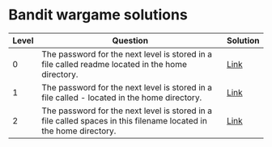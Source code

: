 # Bandit wargame solutions

| Level | Question                                                                                                          | Solution                   |
| ----- | ----------------------------------------------------------------------------------------------------------------- | -------------------------- |
| 0     | The password for the next level is stored in a file called readme located in the home directory.                  | [Link](./level0/level0.md) |
| 1     | The password for the next level is stored in a file called - located in the home directory.                       | [Link](./level1/level1.md) |
| 2     | The password for the next level is stored in a file called spaces in this filename located in the home directory. | [Link](./level2/level2.md) |
